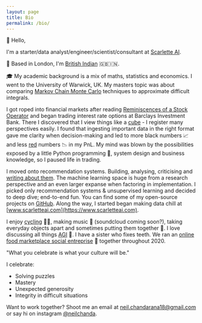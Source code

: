 ```yaml
---
layout: page
title: Bio
permalink: /bio/
---
```

:metal: Hello,

I'm a starter/data analyst/engineer/scientist/consultant at [Scarlette AI](https://www.scarletteai.com). 

:round_pushpin: Based in London, I'm [British Indian](https://en.wikipedia.org/wiki/British_Indians) :uk::india:. 
 
:mortar_board: My academic background is a mix of maths, statistics and economics. I went to the University of Warwick, UK. 
My masters topic was about comparing [Markov Chain Monte Carlo](https://www.youtube.com/watch?v=12eZWG0Z5gY) techniques to approximate difficult integrals.

I got roped into financial markets after reading [Reminiscences of a Stock Operator](https://www.trendfollowing.com/whitepaper/Edwin_LeFevre_Reminiscences_of_a_Stock_Operator.pdf)
 and began trading interest rate options at Barclays Investment Bank. 
 There I discovered that I view things like a [cube](https://en.wikipedia.org/wiki/Necker_cube) - I register many
perspectives easily. I found that ingesting important data in the right format gave me clarity when decision-making
and led to more black numbers :chart_with_upwards_trend: and less [red](https://twitter.com/GSElevator/status/143459992618545152)
numbers :chart_with_downwards_trend: in my PnL.
My mind was blown by the possibilities exposed by a little Python programming :snake:, system design and business knowledge, 
 so I paused life in trading.

I moved onto recommendation systems. Building, analysing, criticising and [writing about them](https://towardsdatascience.com/4-ways-to-supercharge-your-recommendation-system-aeac34678ce9). 
The machine learning space is huge from a research perspective and an even larger expanse when factoring in implementation. 
I picked only recommendation systems & unsupervised learning and decided to deep dive; end-to-end fun. You
can find some of my open-source projects on [GitHub](https://github.com/93tilinfinity). Along the way, I started began
making data chill at [www.scarletteai.com](https://www.scarletteai.com).

I enjoy [cycling](https://www.zwift.com/news/5082-zwift-how-to-joining-a-zwifter-on-a-ride#:~:text=The%20easiest%20way%20to%20add,in%20the%20top%20right%20corner.) 
:bicyclist::dash:, making music :saxophone: (soundcloud coming soon?), taking everyday objects apart and 
sometimes putting them together :construction_worker:. I love discussing all things [AGI](https://en.wikipedia.org/wiki/Artificial_general_intelligence)
 :robot:. I have a sister who fixes teeth. We ran an [online food marketplace social
 entreprise](https://www.instagram.com/feed.bucks/) :pizza: together throughout 2020. 

"What you celebrate is what your culture will be." 

I celebrate:
* Solving puzzles
* Mastery
* Unexpected generosity
* Integrity in difficult situations

Want to work together? Shoot me an email at [neil.chandarana18@gmail.com](mailto:neil.chandarana18@gmail.com) or say hi on instagram [@neilchanda](https://www.instagram.com/neilchanda).


